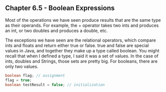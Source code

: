 ## Chapter 6.5 - Boolean Expressions

Most of the operations we have seen produce results that are the same type as their operands. For example, the + operator takes two ints and produces an int, or two doubles and produces a double, etc.

The exceptions we have seen are the relational operators, which compare ints and floats and return either true or false. true and false are special values in Java, and together they make up a type called boolean. You might recall that when I defined a type, I said it was a set of values. In the case of ints, doubles and Strings, those sets are pretty big. For booleans, there are only two values.

```java
boolean flag; // assignment
flag = true;
boolean testResult = false; // initialization
```
